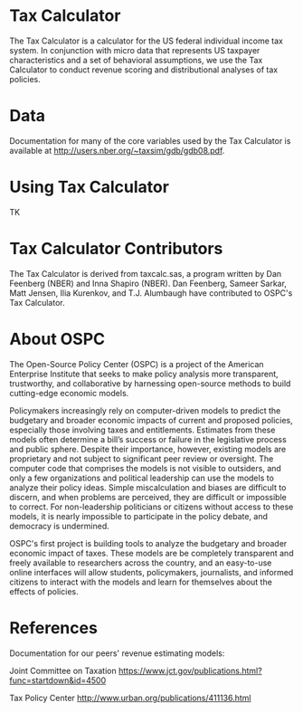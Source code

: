 Tax Calculator
=======
The Tax Calculator is a calculator for the US federal individual income tax system. In conjunction with micro data that represents US taxpayer characteristics and a set of behavioral assumptions, we use the Tax Calculator to conduct revenue scoring and distributional analyses of tax policies. 

Data
========
Documentation for many of the core variables used by the Tax Calculator is available at http://users.nber.org/~taxsim/gdb/gdb08.pdf. 

Using Tax Calculator
========
TK 

Tax Calculator Contributors
=======
The Tax Calculator is derived from taxcalc.sas, a program written by Dan Feenberg (NBER) and Inna Shapiro (NBER). Dan Feenberg, Sameer Sarkar, Matt Jensen, Ilia Kurenkov, and T.J. Alumbaugh have contributed to OSPC's Tax Calculator. 


About OSPC
=======
The Open-Source Policy Center (OSPC) is a project of the American Enterprise Institute that seeks to make policy analysis more transparent, trustworthy, and collaborative by harnessing open-source methods to build cutting-edge economic models. 

Policymakers increasingly rely on computer-driven models to predict the budgetary and broader economic impacts of current and proposed policies, especially those involving taxes and entitlements. Estimates from these models often determine a bill’s success or failure in the legislative process and public sphere. Despite their importance, however, existing models are proprietary and not subject to significant peer review or oversight. The computer code that comprises the models is not visible to outsiders, and only a few organizations and political leadership can use the models to analyze their policy ideas. Simple miscalculation and biases are difficult to discern, and when problems are perceived, they are difficult or impossible to correct. For non-leadership politicians or citizens without access to these models, it is nearly impossible to participate in the policy debate, and democracy is undermined.

OSPC's first project is building tools to analyze the budgetary and broader economic impact of taxes. These models are be completely transparent and freely available to researchers across the country, and an easy-to-use online interfaces will allow students, policymakers, journalists, and informed citizens to interact with the models and learn for themselves about the effects of policies. 


References
=======
Documentation for our peers' revenue estimating models:

Joint Committee on Taxation https://www.jct.gov/publications.html?func=startdown&id=4500

Tax Policy Center http://www.urban.org/publications/411136.html 
